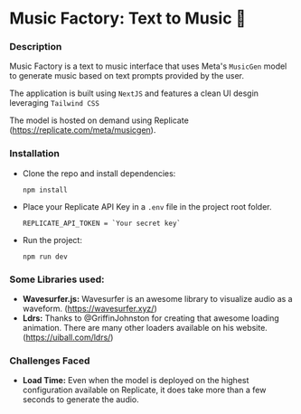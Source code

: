 # Music Factory: Text to Music 🧙

### Description
Music Factory is a text to music interface that uses Meta's `MusicGen` model to generate music based on text prompts provided by the user.

The application is built using `NextJS` and features a clean UI desgin leveraging `Tailwind CSS`

The model is hosted on demand using Replicate (https://replicate.com/meta/musicgen).

### Installation
- Clone the repo and install dependencies:

  ```
  npm install
  ```

- Place your Replicate API Key in a `.env` file in the project root folder.

  ```
  REPLICATE_API_TOKEN = `Your secret key`
  ```

- Run the project:

  ```
  npm run dev
  ```

### Some Libraries used:
- **Wavesurfer.js:** Wavesurfer is an awesome library to visualize audio as a waveform. (https://wavesurfer.xyz/)
- **Ldrs:** Thanks to @GriffinJohnston for creating that awesome loading animation. There are many other loaders available on his website. (https://uiball.com/ldrs/)

### Challenges Faced
- **Load Time:** Even when the model is deployed on the highest configuration available on Replicate, it does take more than a few seconds to generate the audio.



